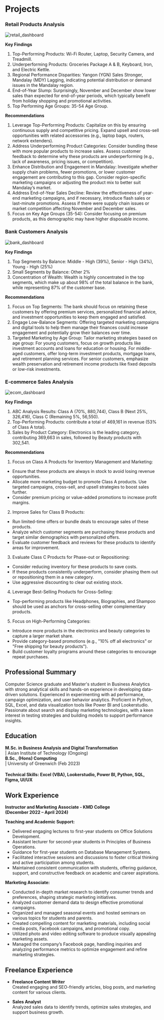# Projects
### Retail Products Analysis

![retail_dashboard](/assets/img/Retail_Dashboard.png)

**Key Findings**
1.	Top-Performing Products: Wi-Fi Router, Laptop, Security Camera, and Treadmill.
2.	Underperforming Products: Groceries Package A & B, Keyboard, Iron, and Electric Kettle.
3.	Regional Performance Disparities: Yangon (YGN) Sales Stronger, Mandalay (MDY) Lagging, indicating potential distribution or demand issues in the Mandalay region.
4.	End-of-Year Slump: Surprisingly, November and December show lower sales than expected for end-of-year periods, which typically benefit from holiday shopping and promotional activities.
5.	Top Performing Age Groups: 35-54 Age Group.
	
	
**Recommendations**
1.	Leverage Top-Performing Products: Capitalize on this by ensuring continuous supply and competitive pricing. Expand upsell and cross-sell opportunities with related accessories (e.g., laptop bags, routers, network extenders).
2.	Address Underperforming Product Categories: Consider bundling these with more popular products to increase sales. Assess customer feedback to determine why these products are underperforming (e.g., lack of awareness, pricing issues, or competition).
3.	Enhance Distribution and Engagement in Mandalay: Investigate whether supply chain problems, fewer promotions, or lower customer engagement are contributing to this gap. Consider region-specific marketing campaigns or adjusting the product mix to better suit Mandalay’s market.
4.	Address End-of-Year Sales Decline: Review the effectiveness of year-end marketing campaigns, and if necessary, introduce flash sales or last-minute promotions. Assess if there were supply chain issues or market competition affecting November and December sales.
5.	Focus on Key Age Groups (35-54): Consider focusing on premium products, as this demographic may have higher disposable  income.

### Bank Customers Analysis

![bank_dashboard](/assets/img/Bank.png)

**Key Findings**
	
1.	Top Segments by Balance: Middle - High (39%), Senior - High (34%), Young - High (25%)
2.	Small Segments by Balance: Other 2%
3.	Concentration of Wealth: Wealth is highly concentrated in the top segments, which make up about
	98% of the total balance in the bank, while representing 87% of the customer base.
	
	
**Recommendations**
	
1.	Focus on Top Segments: The bank should focus on retaining these customers by offering premium
	services, personalized financial advice, and investment opportunities to keep them engaged and
	satisfied.
2.	Engage Low-Balance Segments: Offering targeted marketing campaigns and digital tools to help them
	manage their finances could increase engagement and potentially grow their balances over time.
3.	Targeted Marketing by Age Group: Tailor marketing strategies based on age group:
	For young customers, focus on growth products like investment accounts and loans for education or
	housing.
	For middle-aged customers, offer long-term investment products, mortgage loans, and retirement
	planning services.
	For senior customers, emphasize wealth preservation and retirement income products like fixed
	deposits or low-risk investments.


### E-commerce Sales Analysis

![ecom_dashboard](/assets/img/Ecom.png)

**Key Findings**	
	
1.	ABC Analysis Results: Class A (70%, 880,744), Class B (Next 25%, 326,416), Class C (Remaining 5%, 56,550).
2. 	Top-Performing Products: contribute a total of 469,161 in revenue (53% of Class A total).
3.	Sales by Product Category: Electronics is the leading category, contributing 369,663 in sales, followed by Beauty
	products with 302,541.
	
	
**Recommendations**	
	
1.	Focus on Class A Products for Inventory Management and Marketing:
- Ensure that these products are always in stock to avoid losing revenue opportunities.
- Allocate more marketing budget to promote Class A products. Use targeted campaigns, cross-sell, and upsell strategies
	to boost sales further.
- Consider premium pricing or value-added promotions to increase profit margins.
2.	Improve Sales for Class B Products:
   - Run limited-time offers or bundle deals to encourage sales of these products.
   - Analyze which customer segments are purchasing these products and target similar demographics with personalized offers.
   - Evaluate customer feedback and reviews for these products to identify areas for improvement.
3.	Evaluate Class C Products for Phase-out or Repositioning:
   - Consider reducing inventory for these products to save costs.
   - If these products consistently underperform, consider phasing them out or repositioning them in a new category.
   - Use aggressive discounting to clear out existing stock.
4.	Leverage Best-Selling Products for Cross-Selling:
   - Top-performing products like Headphones, Biographies, and Shampoo should be used as anchors for cross-selling other complementary products.
5.	Focus on High-Performing Categories:
   - Introduce more products in the electronics and beauty categories to capture a larger market share.
   - Provide category-based promotions (e.g., "10% off all electronics" or "Free shipping for beauty products").
   - Build customer loyalty programs around these categories to encourage repeat purchases.

## Professional Summary
Computer Science graduate and Master's student in Business Analytics with strong analytical skills and hands-on experience in developing data-driven solutions. Experienced in experimenting with ad performance, campaign optimization, and user behavior analytics. Proficient in Python, SQL, Excel, and data visualization tools like Power BI and Lookerstudio. Passionate about search and display marketing technologies, with a keen interest in testing strategies and building models to support performance insights.

## Education	
**M.Sc. in Business Analysis and Digital Transformation**  
| Asian Institute of Technology (Ongoing)  
**B.Sc., (Hons) Computing**  
| University of Greenwich (Feb 2023)

#### Technical Skills:  Excel (VBA), Lookerstudio, Power BI, Python, SQL, Figma, UI/UX

## Work Experience
**Instructor and Marketing Associate -
KMD College  
(December 2022 – April 2024)**

  **Teaching and Academic Support:**
  
  - Delivered engaging lectures to first-year students on Office Solutions Development.
  - Assistant lecturer for second-year students in Principles of Business Operations.
  - Guidance for first-year students on Database Management Systems.
  - Facilitated interactive sessions and discussions to foster critical thinking and active participation among students.
  - Maintained consistent communication with students, offering guidance, support, and constructive feedback on academic and career aspirations.

  **Marketing Associate:**
  
  - Conducted in-depth market research to identify consumer trends and preferences, shaping strategic marketing initiatives.
  - Analyzed customer demand data to design effective promotional campaigns.
  - Organized and managed seasonal events and hosted seminars on various topics for students and parents.
  - Created compelling content for marketing materials, including social media posts, Facebook campaigns, and promotional copy.
  - Utilized photo and video editing software to produce visually appealing marketing assets.
  - Managed the company’s Facebook page, handling inquiries and analyzing performance metrics to optimize engagement and refine marketing strategies.

## Freelance Experience

- **Freelance Content Writer**  
  Created engaging and SEO-friendly articles, blog posts, and marketing content for various clients.

- **Sales Analyst**  
  Analyzed sales data to identify trends, optimize sales strategies, and support business growth.
